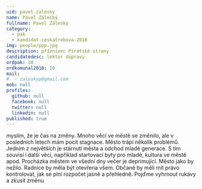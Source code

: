 ```yaml
---
uid: pavel.zalesky
name: Pavel Záleský
fullname: Pavel Záleský
category:
  - pak
  - kandidat-ceskatrebova-2018
img: people/ppp.jpg
description: příznivec Pirátské strany
candidatedesc: lektor dopravy
ordpak: 10
ordkomunal2018: 10
mail:
#  - zaleskyp@gmail.com
mob: null
profiles:
  github: null
  facebook: null
  twitter: null
  linkedin: null
published: true
---
```

myslím, že je čas na změny. Mnoho věcí ve městě se změnilo, ale v posledních letech mám pocit stagnace. Město trápí několik problémů. Jedním z největších je stárnutí města a odchod mladé generace. S tím souvisí i další věci, například startovací byty pro mladé, kultura ve městě apod. Procházka městem ve všední dny večer je deprimující. Město jako by nežilo. Radnice by měla být otevřena všem. Občané by měli mít právo kontrolovat, jak se plní rozpočet jasně a přehledně. Pojďme vyhrnout rukávy a zkusit změnu
